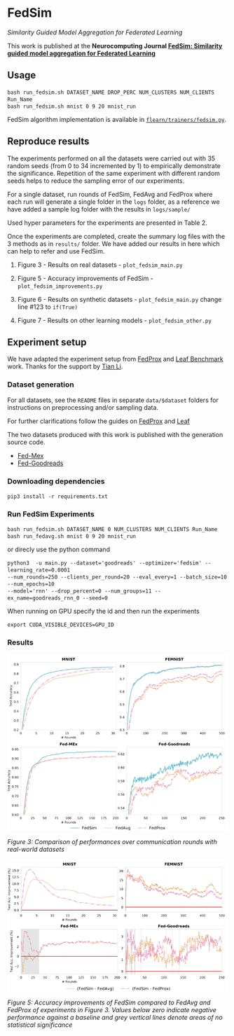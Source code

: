 # FedSim
_Similarity Guided Model Aggregation for Federated Learning_

This work is published at the **Neurocomputing Journal [FedSim: Similarity guided model aggregation for Federated Learning](https://doi.org/10.1016/j.neucom.2021.08.141)**

## Usage
```shell
bash run_fedsim.sh DATASET_NAME DROP_PERC NUM_CLUSTERS NUM_CLIENTS Run_Name
bash run_fedsim.sh mnist 0 9 20 mnist_run
```

FedSim algorithm implementation is available in [`flearn/trainers/fedsim.py`](https://github.com/chamathpali/FedSim/blob/main/flearn/trainers/fedsim.py).

## Reproduce results


The experiments performed on all the datasets were carried out with 35 random seeds (from 0 to 34 incremented by 1) to empirically demonstrate the significance. Repetition of the same experiment with different random seeds helps to reduce the sampling error of our experiments.

For a single dataset, run rounds of FedSim, FedAvg and FedProx where each run will generate a single folder in the `logs` folder, as a reference we have added a sample log folder with the results in `logs/sample/`

Used hyper parameters for the experiments are presented in Table 2.

Once the experiments are completed, create the summary log files with the 3 methods as in `results/` folder. We have added our results in here which can help to refer and use FedSim.

1. Figure 3 - Results on real datasets - `plot_fedsim_main.py`

2. Figure 5 - Accuracy improvements of FedSim - `plot_fedsim_improvements.py`

3. Figure 6 - Results on synthetic datasets - `plot_fedsim_main.py` change line #123 to `if(True)`

4. Figure 7 - Results on other learning models - `plot_fedsim_other.py`

## Experiment setup
We have adapted the experiment setup from [FedProx](https://github.com/litian96/FedProx) and [Leaf Benchmark](https://github.com/TalwalkarLab/leaf) work. Thanks for the support by [Tian Li](https://github.com/litian96).

### Dataset generation

For all datasets, see the `README` files in separate `data/$dataset` folders for instructions on preprocessing and/or sampling data.

For further clarifications follow the guides on [FedProx](https://github.com/litian96/FedProx) and [Leaf](https://github.com/TalwalkarLab/leaf)

The two datasets produced with this work is published with the generation source code.
- [Fed-Mex](https://github.com/chamathpali/Fed-MEx/)
- [Fed-Goodreads](https://github.com/chamathpali/Fed-Goodreads/)

### Downloading dependencies

```
pip3 install -r requirements.txt  
```
### Run FedSim Experiments

```shell
bash run_fedsim.sh DATASET_NAME 0 NUM_CLUSTERS NUM_CLIENTS Run_Name
bash run_fedavg.sh mnist 0 9 20 mnist_run
```
or direcly use the python command
```shell
python3  -u main.py --dataset='goodreads' --optimizer='fedsim' --learning_rate=0.0001 
--num_rounds=250 --clients_per_round=20 --eval_every=1 --batch_size=10 --num_epochs=10 
--model='rnn' --drop_percent=0 --num_groups=11 --ex_name=goodreads_rnn_0 --seed=0
```

When running on GPU specify the id and then run the experiments
```
export CUDA_VISIBLE_DEVICES=GPU_ID
```

### Results


![](https://raw.githubusercontent.com/chamathpali/FedSim/main/images/full_results_real.png)

_Figure 3: Comparison of performances over communication rounds with real-world datasets_


![](https://raw.githubusercontent.com/chamathpali/FedSim/main/images/compare_results_real.png)

_Figure 5: Accuracy improvements of FedSim compared to FedAvg and FedProx of experiments in Figure 3. Values below zero indicate negative performance against a baseline and grey vertical lines denote areas of no statistical significance_
